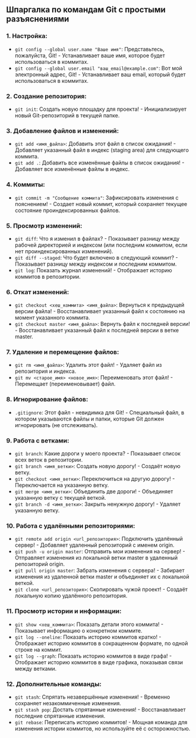 ## Шпаргалка по командам Git с простыми разъяснениями

### 1. Настройка:

*  `git config --global user.name "Ваше имя"`: Представьтесь, пожалуйста, Git! - Устанавливает ваше имя, которое будет использоваться в коммитах.
*  `git config --global user.email "ваш_email@example.com"`: Вот мой электронный адрес, Git! - Устанавливает ваш email, который будет использоваться в коммитах.

### 2. Создание репозитория:

*  `git init`: Создать новую площадку для проекта! - Инициализирует новый Git-репозиторий в текущей папке.

### 3. Добавление файлов и изменений:

*  `git add <имя_файла>`: Добавить этот файл в список ожидания! - Добавляет указанный файл в индекс (staging area) для следующего коммита.
*  `git add .`: Добавить все изменённые файлы в список ожидания! - Добавляет все изменённые файлы в индекс.

### 4. Коммиты:

*  `git commit -m "Сообщение коммита"`: Зафиксировать изменения с пояснением! - Создает новый коммит, который сохраняет текущее состояние проиндексированных файлов.

### 5. Просмотр изменений:

*  `git diff`: Что я изменил в файлах? - Показывает разницу между рабочей директорией и индексом (или последним коммитом, если нет проиндексированных изменений).
*  `git diff --staged`: Что будет включено в следующий коммит? - Показывает разницу между индексом и последним коммитом.
*  `git log`: Показать журнал изменений! - Отображает историю коммитов в репозитории.

### 6. Откат изменений:

*  `git checkout <хеш_коммита> <имя_файла>`: Вернуться к предыдущей версии файла! - Восстанавливает указанный файл к состоянию на момент указанного коммита.
*  `git checkout master <имя_файла>`: Вернуть файл к последней версии! - Восстанавливает указанный файл к последней версии в ветке master.

### 7. Удаление и перемещение файлов:

*  `git rm <имя_файла>`: Удалить этот файл! - Удаляет файл из репозитория и индекса.
*  `git mv <старое_имя> <новое_имя>`: Переименовать этот файл! - Перемещает (переименовывает) файл.

### 8. Игнорирование файлов:

*  `.gitignore`: Этот файл - невидимка для Git! - Специальный файл, в котором указываются файлы и папки, которые Git должен игнорировать (не отслеживать).

### 9. Работа с ветками:

*  `git branch`: Какие дороги у моего проекта? - Показывает список всех веток в репозитории.
*  `git branch <имя_ветки>`: Создать новую дорогу! - Создаёт новую ветку.
*  `git checkout <имя_ветки>`: Переключиться на другую дорогу! - Переключается на указанную ветку.
*  `git merge <имя_ветки>`: Объединить две дороги! - Объединяет указанную ветку с текущей веткой.
*  `git branch -d <имя_ветки>`: Закрыть ненужную дорогу! - Удаляет указанную ветку.

### 10. Работа с удалёнными репозиториями:

*  `git remote add origin <url_репозитория>`: Подключить удалённый сервер! - Добавляет удаленный репозиторий с именем origin.
*  `git push -u origin master`: Отправить мои изменения на сервер! - Отправляет изменения из локальной ветки master в удаленный репозиторий origin.
*  `git pull origin master`: Забрать изменения с сервера! - Забирает изменения из удаленной ветки master и объединяет их с локальной веткой.
*  `git clone <url_репозитория>`: Скопировать чужой проект! - Создаёт локальную копию удалённого репозитория.

### 11. Просмотр истории и информации:

*  `git show <хеш_коммита>`: Показать детали этого коммита! - Показывает информацию о конкретном коммите.
*  `git log --oneline`: Показать историю коммитов кратко! - Отображает историю коммитов в сокращенном формате, по одной строке на коммит.
*  `git log --graph`: Показать историю коммитов в виде графа! - Отображает историю коммитов в виде графика, показывая связи между ветками.

### 12. Дополнительные команды:

*  `git stash`: Спрятать незавершённые изменения! - Временно сохраняет незакоммиченные изменения.
*  `git stash pop`: Достать спрятанные изменения! - Восстанавливает последние спрятанные изменения.
*  `git rebase`: Переписать историю коммитов! - Мощная команда для изменения истории коммитов, но используйте её с осторожностью.
